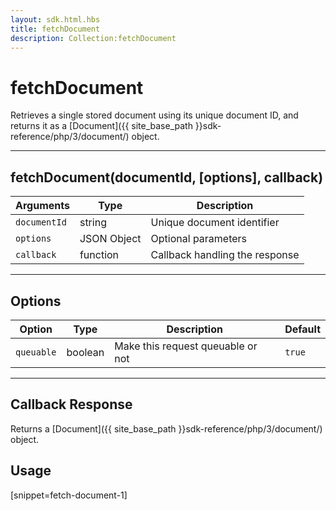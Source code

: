 ```yaml
---
layout: sdk.html.hbs
title: fetchDocument
description: Collection:fetchDocument
---
```

  

# fetchDocument
Retrieves a single stored document using its unique document ID, and returns it as a [Document]({{ site_base_path }}sdk-reference/php/3/document/) object.

---

## fetchDocument(documentId, [options], callback)

| Arguments | Type | Description |
|---------------|---------|----------------------------------------|
| ``documentId`` | string | Unique document identifier |
| ``options`` | JSON Object | Optional parameters |
| ``callback`` | function | Callback handling the response |

---

## Options

| Option | Type | Description | Default |
|---------------|---------|----------------------------------------|---------|
| ``queuable`` | boolean | Make this request queuable or not  | ``true`` |

---

## Callback Response

Returns a [Document]({{ site_base_path }}sdk-reference/php/3/document/) object.

## Usage

[snippet=fetch-document-1]
